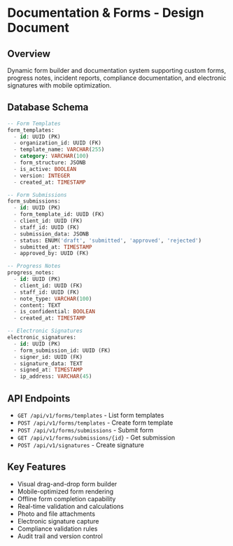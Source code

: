 # Documentation & Forms - Design Document

## Overview
Dynamic form builder and documentation system supporting custom forms, progress notes, incident reports, compliance documentation, and electronic signatures with mobile optimization.

## Database Schema

```sql
-- Form Templates
form_templates:
  - id: UUID (PK)
  - organization_id: UUID (FK)
  - template_name: VARCHAR(255)
  - category: VARCHAR(100)
  - form_structure: JSONB
  - is_active: BOOLEAN
  - version: INTEGER
  - created_at: TIMESTAMP

-- Form Submissions
form_submissions:
  - id: UUID (PK)
  - form_template_id: UUID (FK)
  - client_id: UUID (FK)
  - staff_id: UUID (FK)
  - submission_data: JSONB
  - status: ENUM('draft', 'submitted', 'approved', 'rejected')
  - submitted_at: TIMESTAMP
  - approved_by: UUID (FK)

-- Progress Notes
progress_notes:
  - id: UUID (PK)
  - client_id: UUID (FK)
  - staff_id: UUID (FK)
  - note_type: VARCHAR(100)
  - content: TEXT
  - is_confidential: BOOLEAN
  - created_at: TIMESTAMP

-- Electronic Signatures
electronic_signatures:
  - id: UUID (PK)
  - form_submission_id: UUID (FK)
  - signer_id: UUID (FK)
  - signature_data: TEXT
  - signed_at: TIMESTAMP
  - ip_address: VARCHAR(45)
```

## API Endpoints
- `GET /api/v1/forms/templates` - List form templates
- `POST /api/v1/forms/templates` - Create form template
- `POST /api/v1/forms/submissions` - Submit form
- `GET /api/v1/forms/submissions/{id}` - Get submission
- `POST /api/v1/signatures` - Create signature

## Key Features
- Visual drag-and-drop form builder
- Mobile-optimized form rendering
- Offline form completion capability
- Real-time validation and calculations
- Photo and file attachments
- Electronic signature capture
- Compliance validation rules
- Audit trail and version control